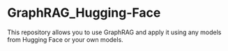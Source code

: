 # GraphRAG_Hugging-Face
This repository allows you to use GraphRAG and apply it using any models from Hugging Face or your own models.
